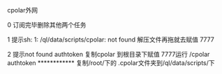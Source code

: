 cpolar外网

0 订阅完毕删除其他两个任务

1 提示sh: 1: /ql/data/scripts/cpolar: not found 解压文件再拖就去赋值 7777

2 提示not found authtoken 复制cpolar 到根目录下赋值 7777运行 /cpolar authtoken ************    复制/root/下的 .cpolar文件夹到/ql/data/scripts/下
